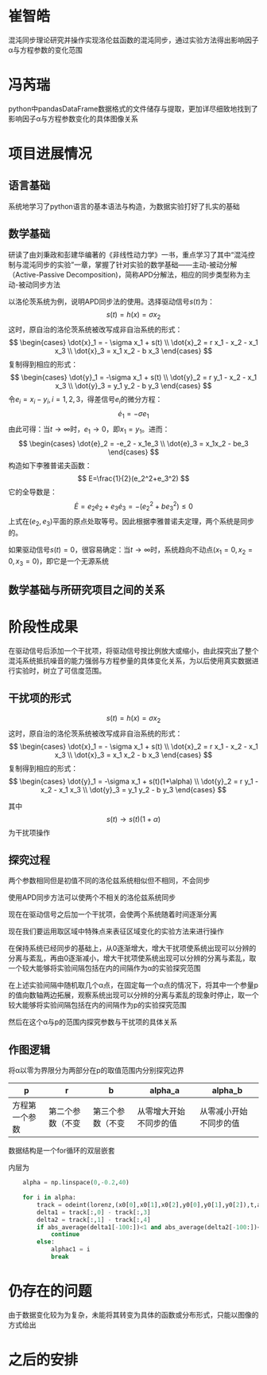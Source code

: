 # 崔智皓

混沌同步理论研究并操作实现洛伦兹函数的混沌同步，通过实验方法得出影响因子α与方程参数的变化范围

# 冯芮瑞

python中pandasDataFrame数据格式的文件储存与提取，更加详尽细致地找到了影响因子α与方程参数变化的具体图像关系

# 项目进展情况

## 语言基础

系统地学习了python语言的基本语法与构造，为数据实验打好了扎实的基础

## 数学基础

研读了由刘秉政和彭建华编著的《非线性动力学》一书，重点学习了其中“混沌控制与混沌同步的实验”一章，掌握了针对实验的数学基础——主动-被动分解（Active-Passive Decomposition)，简称APD分解法，相应的同步类型称为主动-被动同步方法

以洛伦茨系统为例，说明APD同步法的使用。选择驱动信号$s(t)$为：
$$
s(t) = h(x) = \sigma x_2
$$
这时，原自治的洛伦茨系统被改写成非自治系统的形式：
$$
\begin{cases}
\dot{x}_1 = - \sigma x_1 + s(t) \\
\dot{x}_2 = r x_1 - x_2 - x_1 x_3 \\
\dot{x}_3 = x_1 x_2 - b x_3
\end{cases}
$$
复制得到相应的形式：
$$
\begin{cases}
\dot{y}_1 = -\sigma x_1 + s(t) \\
\dot{y}_2 = r y_1 - x_2 - x_1 x_3 \\
\dot{y}_3 = y_1 y_2 - b y_3
\end{cases}
$$
令$e_i=x_i-y_i,i=1,2,3$，得差信号$e_i$的微分方程：
$$
\dot{e}_1 = -\sigma e_1
$$
由此可得：当$t\to\infty$时，$e_1\to0$，即$x_1=y_1$。进而：
$$
\begin{cases}
\dot{e}_2 = -e_2 - x_1e_3 \\
\dot{e}_3 = x_1x_2 - be_3
\end{cases}
$$
构造如下李雅普诺夫函数：
$$
E=\frac{1}{2}(e_2^2+e_3^2)
$$
它的全导数是：
$$
\dot{E} = e_2 \dot{e}_2 + e_3 \dot{e}_3 = -(e_2^2 + be_3^2) \leq 0
$$
上式在$(e_2,e_3)$平面的原点处取等号。因此根据李雅普诺夫定理，两个系统是同步的。

如果驱动信号$s(t)=0$，很容易确定：当$t\to\infty$时，系统趋向不动点$(x_1=0,x_2=0,x_3=0)$，即它是一个无源系统

## 数学基础与所研究项目之间的关系











# 阶段性成果

在驱动信号后添加一个干扰项，将驱动信号按比例放大或缩小，由此探究出了整个混沌系统抵抗噪音的能力强弱与方程参量的具体变化关系，为以后使用真实数据进行实验时，树立了可信度范围。

## 干扰项的形式
$$
s(t) = h(x) = \sigma x_2
$$
这时，原自治的洛伦茨系统被改写成非自治系统的形式：
$$
\begin{cases}
\dot{x}_1 = - \sigma x_1 + s(t) \\
\dot{x}_2 = r x_1 - x_2 - x_1 x_3 \\
\dot{x}_3 = x_1 x_2 - b x_3
\end{cases}
$$
复制得到相应的形式：
$$
\begin{cases}
\dot{y}_1 = -\sigma x_1 + s(t)(1+\alpha) \\
\dot{y}_2 = r y_1 - x_2 - x_1 x_3 \\
\dot{y}_3 = y_1 y_2 - b y_3
\end{cases}
$$

其中
$$
s(t) \longrightarrow s(t)(1+\alpha)
$$
为干扰项操作


## 探究过程

两个参数相同但是初值不同的洛伦兹系统相似但不相同，不会同步

使用APD同步方法可以使两个不相关的洛伦兹系统同步

现在在驱动信号之后加一个干扰项，会使两个系统随着时间逐渐分离

现在我们要运用取区域中特殊点来表征区域变化的实验方法来进行操作

在保持系统已经同步的基础上，从0逐渐增大，增大干扰项使系统出现可以分辨的分离与紊乱，再由0逐渐减小，增大干扰项使系统出现可以分辨的分离与紊乱，取一个较大能够将实验间隔包括在内的间隔作为α的实验探究范围

在上述实验间隔中随机取几个α点，在固定每一个α点的情况下，将其中一个参量p的值向数轴两边拓展，观察系统出现可以分辨的分离与紊乱的现象时停止，取一个较大能够将实验间隔包括在内的间隔作为p的实验探究范围

然后在这个α与p的范围内探究参数与干扰项的具体关系

## 作图逻辑

将α以零为界限分为两部分在p的取值范围内分别探究边界

| p              | r                | b                | alpha_a                | alpha_b                |
| -------------- | ---------------- | ---------------- | ---------------------- | ---------------------- |
| 方程第一个参数 | 第二个参数（不变 | 第三个参数（不变 | 从零增大开始不同步的值 | 从零减小开始不同步的值 |

数据结构是一个for循环的双层嵌套

内层为

```python
    alpha = np.linspace(0,-0.2,40)
    
    for i in alpha:
        track = odeint(lorenz,(x0[0],x0[1],x0[2],y0[0],y0[1],y0[2]),t,args=(args[0], args[1], args[2], i))
        delta1 = track[:,0] - track[:,3]
        delta2 = track[:,1] - track[:,4]
        if abs_average(delta1[-100:])<1 and abs_average(delta2[-100:])<1:
            continue
        else:
            alphac1 = i
            break
```



# 仍存在的问题

由于数据变化较为为复杂，未能将其转变为具体的函数或分布形式，只能以图像的方式给出

# 之后的安排

